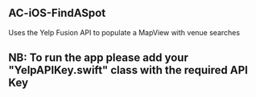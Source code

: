## AC-iOS-FindASpot
Uses the Yelp Fusion API to populate a MapView with venue searches

## NB: To run the app please add your "YelpAPIKey.swift" class with the required API Key
